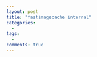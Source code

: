 ```yaml
---
layout: post
title: "fastimagecache internal"
categories:
  - 
tags:
  - 
comments: true
---
```




<!-- more -->



